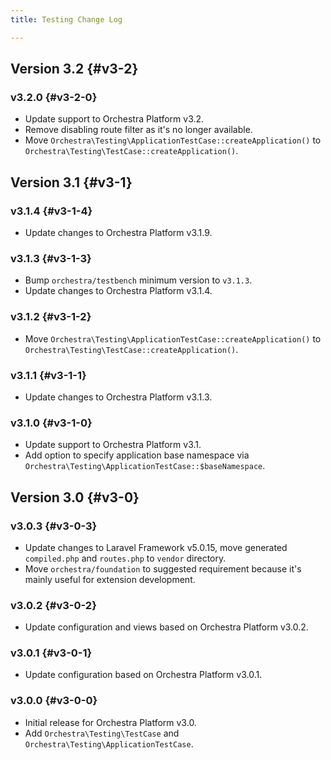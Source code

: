 ```yaml
---
title: Testing Change Log

---
```


## Version 3.2 {#v3-2}

### v3.2.0 {#v3-2-0}

* Update support to Orchestra Platform v3.2.
* Remove disabling route filter as it's no longer available.
* Move `Orchestra\Testing\ApplicationTestCase::createApplication()` to `Orchestra\Testing\TestCase::createApplication()`.

## Version 3.1 {#v3-1}

### v3.1.4 {#v3-1-4}

* Update changes to Orchestra Platform v3.1.9.

### v3.1.3 {#v3-1-3}

* Bump `orchestra/testbench` minimum version to `v3.1.3`.
* Update changes to Orchestra Platform v3.1.4.

### v3.1.2 {#v3-1-2}

* Move `Orchestra\Testing\ApplicationTestCase::createApplication()` to `Orchestra\Testing\TestCase::createApplication()`.

### v3.1.1 {#v3-1-1}

* Update changes to Orchestra Platform v3.1.3.

### v3.1.0 {#v3-1-0}

* Update support to Orchestra Platform v3.1.
* Add option to specify application base namespace via `Orchestra\Testing\ApplicationTestCase::$baseNamespace`.

## Version 3.0 {#v3-0}

### v3.0.3 {#v3-0-3}

* Update changes to Laravel Framework v5.0.15, move generated `compiled.php` and `routes.php` to `vendor` directory.
* Move `orchestra/foundation` to suggested requirement because it's mainly useful for extension development.

### v3.0.2 {#v3-0-2}

* Update configuration and views based on Orchestra Platform v3.0.2.

### v3.0.1 {#v3-0-1}

* Update configuration based on Orchestra Platform v3.0.1.

### v3.0.0 {#v3-0-0}

* Initial release for Orchestra Platform v3.0.
* Add `Orchestra\Testing\TestCase` and `Orchestra\Testing\ApplicationTestCase`.
